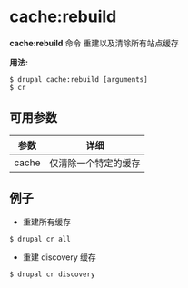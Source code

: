 # cache:rebuild
**cache:rebuild** 命令 重建以及清除所有站点缓存

**用法:**
```
$ drupal cache:rebuild [arguments] 
$ cr  
```

## 可用参数
参数 | 详细
---------|-------------
cache | 仅清除一个特定的缓存

## 例子
* 重建所有缓存
```
$ drupal cr all
```
* 重建 discovery 缓存
```
$ drupal cr discovery
```
